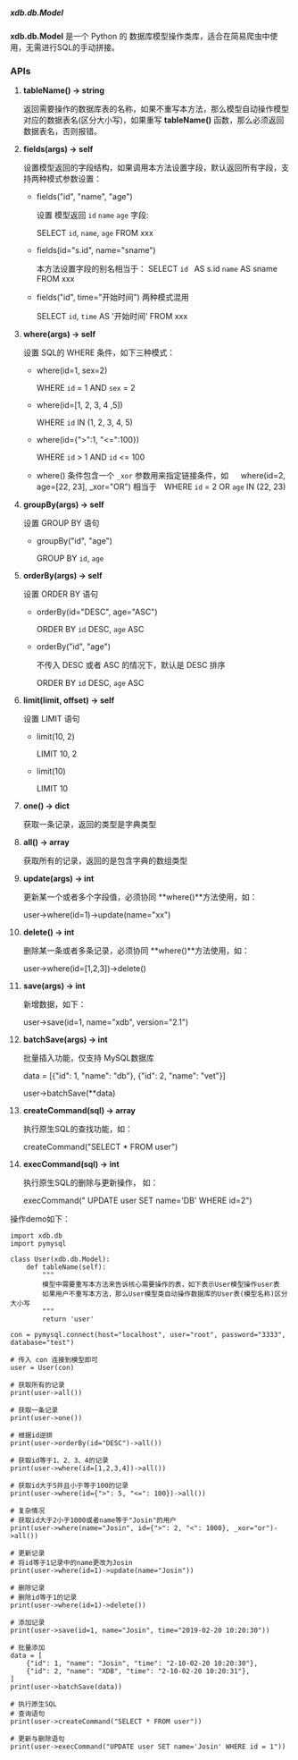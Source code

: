 ##### xdb.db.Model

**xdb.db.Model** 是一个 Python 的 数据库模型操作类库，适合在简易爬虫中使用，无需进行SQL的手动拼接。

### APIs

1. **tableName() -> string**

   返回需要操作的数据库表的名称，如果不重写本方法，那么模型自动操作模型对应的数据表名(区分大小写)，如果重写 **tableName()** 函数，那么必须返回数据表名，否则报错。

2. **fields(args) -> self**

   设置模型返回的字段结构，如果调用本方法设置字段，默认返回所有字段，支持两种模式参数设置：

   - fields("id", "name", "age")

     设置 模型返回 `id` `name` `age` 字段:

     SELECT `id`, `name`, `age` FROM xxx

   - fields(id="s.id", name="sname")

     本方法设置字段的别名相当于： SELECT `id ` AS s.id `name` AS sname FROM xxx

   - fields("id", time="开始时间") 两种模式混用

     SELECT `id`, `time` AS '开始时间' FROM xxx

3. **where(args) -> self**

   设置 SQL的 WHERE 条件，如下三种模式：

   - where(id=1, sex=2)

     WHERE `id` = 1 AND `sex` = 2

   - where(id=[1, 2, 3, 4 ,5])

     WHERE `id` IN (1, 2, 3, 4, 5)

   - where(id={">":1, "<=":100})

     WHERE `id` > 1 AND `id` <= 100
   - where() 条件包含一个 `_xor` 参数用来指定链接条件，如
   　
     where(id=2, age=[22, 23], _xor="OR")
     相当于　WHERE `id` = 2 OR `age` IN (22, 23)

4. **groupBy(args) -> self**

   设置 GROUP BY 语句

   - groupBy("id", "age")

     GROUP BY `id`, `age`

5. **orderBy(args) -> self**

   设置 ORDER BY 语句

   - orderBy(id="DESC", age="ASC")

     ORDER BY `id` DESC, `age` ASC

   - orderBy("id", "age")

     不传入 DESC 或者 ASC 的情况下，默认是 DESC 排序

     ORDER BY `id` DESC, `age` ASC

6. **limit(limit, offset) -> self**

   设置 LIMIT 语句

   - limit(10, 2)

     LIMIT 10, 2

   - limit(10)

     LIMIT 10

7. **one() -> dict**

   获取一条记录，返回的类型是字典类型

8. **all() -> array**

   获取所有的记录，返回的是包含字典的数组类型

9. **update(args) -> int**

   更新某一个或者多个字段值，必须协同 **where()**方法使用，如：

   user->where(id=1)->update(name="xx")

10. **delete() -> int**

    删除某一条或者多条记录，必须协同 **where()**方法使用，如：

    user->where(id=[1,2,3])->delete()

11. **save(args) -> int**

    新增数据，如下：

    user->save(id=1, name="xdb", version="2.1")

12. **batchSave(args) -> int**

    批量插入功能，仅支持 MySQL数据库

    data = [{"id": 1, "name": "db"}, {"id": 2, "name": "vet"}]

    user->batchSave(**data)

13. **createCommand(sql) -> array**

    执行原生SQL的查找功能，如：

    createCommand("SELECT * FROM user")

14. **execCommand(sql) -> int**

    执行原生SQL的删除与更新操作， 如：

    execCommand(" UPDATE user SET name='DB' WHERE id=2")

操作demo如下：

```
import xdb.db
import pymysql

class User(xdb.db.Model):
	def tableName(self):
		""" 
		模型中需要重写本方法来告诉核心需要操作的表，如下表示User模型操作user表
		如果用户不重写本方法，那么User模型类自动操作数据库的User表(模型名称)区分大小写
        """
		return 'user'

con = pymysql.connect(host="localhost", user="root", password="3333", database="test")

# 传入 con 连接到模型即可
user = User(con)

# 获取所有的记录
print(user->all())

# 获取一条记录
print(user->one())

# 根据id逆排
print(user->orderBy(id="DESC")->all())

# 获取id等于1、2、3、4的记录
print(user->where(id=[1,2,3,4])->all())

# 获取id大于5并且小于等于100的记录
print(user->where(id={">": 5, "<=": 100})->all())

# 复杂情况
# 获取id大于2小于1000或者name等于"Josin"的用户
print(user->where(name="Josin", id={">": 2, "<": 1000}, _xor="or")->all())

# 更新记录
# 将id等于1记录中的name更改为Josin
print(user->where(id=1)->update(name="Josin"))

# 删除记录
# 删除id等于1的记录
print(user->where(id=1)->delete())

# 添加记录
print(user->save(id=1, name="Josin", time="2019-02-20 10:20:30"))

# 批量添加
data = [
    {"id": 1, "name": "Josin", "time": "2-10-02-20 10:20:30"},
    {"id": 2, "name": "XDB", "time": "2-10-02-20 10:20:31"},
]
print(user->batchSave(data))

# 执行原生SQL
# 查询语句
print(user->createCommand("SELECT * FROM user"))

# 更新与删除语句
print(user->execCommand("UPDATE user SET name='Josin' WHERE id = 1"))

```

